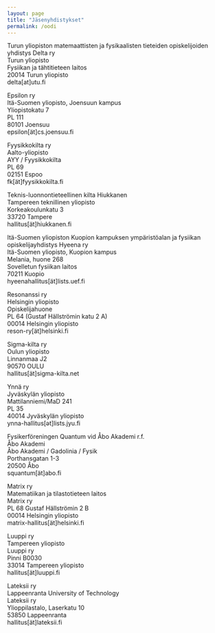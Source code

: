 ```yaml
---
layout: page
title: "Jäsenyhdistykset"
permalink: /oodi
---
```


Turun yliopiston matemaattisten ja fysikaalisten tieteiden opiskelijoiden yhdistys Delta ry  
Turun yliopisto  
Fysiikan ja tähtitieteen laitos  
20014 Turun yliopisto  
delta[at]utu.fi

Epsilon ry  
Itä-Suomen yliopisto, Joensuun kampus  
Yliopistokatu 7  
PL 111  
80101 Joensuu  
epsilon[ät]cs.joensuu.fi

Fyysikkokilta ry  
Aalto-yliopisto  
AYY / Fyysikkokilta  
PL 69  
02151 Espoo  
fk[ät]fyysikkokilta.fi

Teknis-luonnontieteellinen kilta Hiukkanen  
Tampereen teknillinen yliopisto  
Korkeakoulunkatu 3  
33720 Tampere  
hallitus[ät]hiukkanen.fi

Itä-Suomen yliopiston Kuopion kampuksen ympäristöalan ja fysiikan opiskelijayhdistys Hyeena ry  
Itä-Suomen yliopisto, Kuopion kampus  
Melania, huone 268  
Sovelletun fysiikan laitos  
70211 Kuopio  
hyeenahallitus[ät]lists.uef.fi

Resonanssi ry  
Helsingin yliopisto  
Opiskelijahuone  
PL 64 (Gustaf Hällströmin katu 2 A)  
00014 Helsingin yliopisto  
reson-ry[ät]helsinki.fi

Sigma-kilta ry  
Oulun yliopisto  
Linnanmaa J2  
90570 OULU  
hallitus[ät]sigma-kilta.net

Ynnä ry  
Jyväskylän yliopisto  
Mattilanniemi/MaD 241  
PL 35  
40014 Jyväskylän yliopisto  
ynna-hallitus[ət]lists.jyu.fi  

Fysikerföreningen Quantum vid Åbo Akademi r.f.  
Åbo Akademi  
Åbo Akademi / Gadolinia / Fysik  
Porthansgatan 1-3  
20500 Åbo  
squantum[ät]abo.fi

Matrix ry  
Matematiikan ja tilastotieteen laitos  
Matrix ry  
PL 68 Gustaf Hällströmin 2 B  
00014 Helsingin yliopisto  
matrix-hallitus[ät]helsinki.fi  

Luuppi ry  
Tampereen yliopisto  
Luuppi ry  
Pinni B0030  
33014 Tampereen yliopisto  
hallitus[ät]luuppi.fi

Lateksii ry  
Lappeenranta University of Technology  
Lateksii ry  
Ylioppilastalo, Laserkatu 10  
53850 Lappeenranta  
hallitus[ät]lateksii.fi
